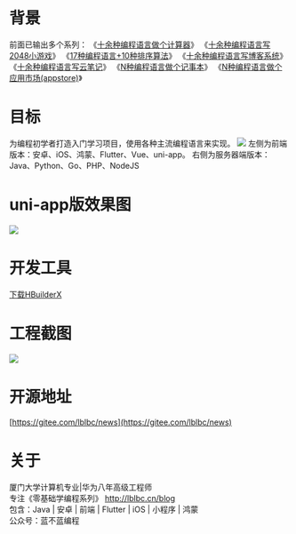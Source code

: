 
# 背景
前面已输出多个系列：
《[十余种编程语言做个计算器](https://cxyxy.blog.csdn.net/article/details/128761660)》
《[十余种编程语言写2048小游戏](https://cxyxy.blog.csdn.net/article/details/128696358)》
《[17种编程语言+10种排序算法](https://cxyxy.blog.csdn.net/article/details/128760848)》
《[十余种编程语言写博客系统](https://cxyxy.blog.csdn.net/article/details/128755326)》
《[十余种编程语言写云笔记](https://cxyxy.blog.csdn.net/article/details/128760968)》
《[N种编程语言做个记事本](https://cxyxy.blog.csdn.net/article/details/128761825)》
《[N种编程语言做个应用市场(appstore)](https://cxyxy.blog.csdn.net/article/details/129223072)》
# 目标
为编程初学者打造入门学习项目，使用各种主流编程语言来实现。
![](https://img-blog.csdnimg.cn/faea1470ad3b4e8eba3b093d261d637d.png)
左侧为前端版本：安卓、iOS、鸿蒙、Flutter、Vue、uni-app。
右侧为服务器端版本：Java、Python、Go、PHP、NodeJS

# uni-app版效果图
![](https://img-blog.csdnimg.cn/a560fda8f3284e0e82cc05bca2dc537a.png)
# 开发工具
[下载HBuilderX](https://cxyxy.blog.csdn.net/article/details/128722661)

# 工程截图
![](https://img-blog.csdnimg.cn/b455b55980ec481b89275b901627302d.png)
# 开源地址
[https://gitee.com/lblbc/news](https://gitee.com/lblbc/news)

# 关于
厦门大学计算机专业|华为八年高级工程师     
专注《零基础学编程系列》  http://lblbc.cn/blog  
包含：Java | 安卓 | 前端 | Flutter | iOS | 小程序 | 鸿蒙  
公众号：蓝不蓝编程  